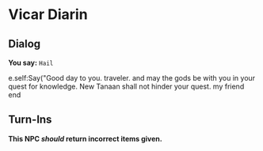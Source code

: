 # Vicar Diarin


## Dialog

**You say:** `Hail`



e.self:Say("Good day to you. traveler. and may the gods be with you in your quest for knowledge. New Tanaan shall not hinder your quest. my friend 
end



## Turn-Ins



**This NPC *should* return incorrect items given.**





